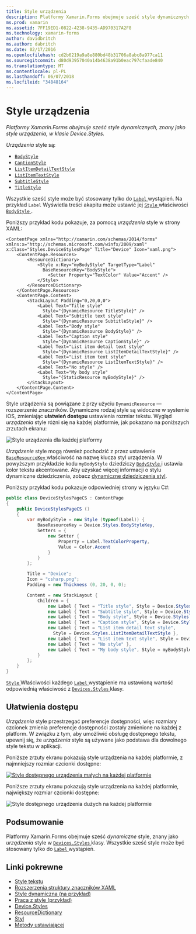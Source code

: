 ```yaml
---
title: Style urządzenia
description: Platformy Xamarin.Forms obejmuje sześć style dynamicznych, znany jako style urządzenia, w klasie Device.Styles.
ms.prod: xamarin
ms.assetid: 7FF19ED1-0822-4238-9435-AD970317A2F8
ms.technology: xamarin-forms
author: davidbritch
ms.author: dabritch
ms.date: 02/17/2016
ms.openlocfilehash: cd2b6219a9a8e880bd48b31706a8abc8a977ca11
ms.sourcegitcommit: d80d93957040a14b4638a91b0eac797cfaade840
ms.translationtype: MT
ms.contentlocale: pl-PL
ms.lasthandoff: 06/07/2018
ms.locfileid: "34848164"
---
```

# <a name="device-styles"></a>Style urządzenia

_Platformy Xamarin.Forms obejmuje sześć style dynamicznych, znany jako style urządzenia, w klasie Device.Styles._

*Urządzenia* style są:

- [`BodyStyle`](https://developer.xamarin.com/api/field/Xamarin.Forms.Device+Styles.BodyStyle/)
- [`CaptionStyle`](https://developer.xamarin.com/api/field/Xamarin.Forms.Device+Styles.CaptionStyle/)
- [`ListItemDetailTextStyle`](https://developer.xamarin.com/api/field/Xamarin.Forms.Device+Styles.ListItemDetailTextStyle/)
- [`ListItemTextStyle`](https://developer.xamarin.com/api/field/Xamarin.Forms.Device+Styles.ListItemTextStyle/)
- [`SubtitleStyle`](https://developer.xamarin.com/api/field/Xamarin.Forms.Device+Styles.SubtitleStyle/)
- [`TitleStyle`](https://developer.xamarin.com/api/field/Xamarin.Forms.Device+Styles.TitleStyle/)

Wszystkie sześć style może być stosowany tylko do [ `Label` ](https://developer.xamarin.com/api/type/Xamarin.Forms.Label/) wystąpień. Na przykład `Label` Wyświetla treści akapitu może ustawić jej [ `Style` ](https://developer.xamarin.com/api/property/Xamarin.Forms.VisualElement.Style/) właściwości [ `BodyStyle` ](https://developer.xamarin.com/api/field/Xamarin.Forms.Device+Styles.BodyStyle/).

Poniższy przykład kodu pokazuje, za pomocą *urządzenia* style w strony XAML:

```xaml
<ContentPage xmlns="http://xamarin.com/schemas/2014/forms" xmlns:x="http://schemas.microsoft.com/winfx/2009/xaml" x:Class="Styles.DeviceStylesPage" Title="Device" Icon="xaml.png">
    <ContentPage.Resources>
        <ResourceDictionary>
            <Style x:Key="myBodyStyle" TargetType="Label"
              BaseResourceKey="BodyStyle">
                <Setter Property="TextColor" Value="Accent" />
            </Style>
        </ResourceDictionary>
    </ContentPage.Resources>
    <ContentPage.Content>
        <StackLayout Padding="0,20,0,0">
            <Label Text="Title style"
              Style="{DynamicResource TitleStyle}" />
            <Label Text="Subtitle text style"
              Style="{DynamicResource SubtitleStyle}" />
            <Label Text="Body style"
              Style="{DynamicResource BodyStyle}" />
            <Label Text="Caption style"
              Style="{DynamicResource CaptionStyle}" />
            <Label Text="List item detail text style"
              Style="{DynamicResource ListItemDetailTextStyle}" />
            <Label Text="List item text style"
              Style="{DynamicResource ListItemTextStyle}" />
            <Label Text="No style" />
            <Label Text="My body style"
              Style="{StaticResource myBodyStyle}" />
        </StackLayout>
    </ContentPage.Content>
</ContentPage>
```

Style urządzenia są powiązane z przy użyciu `DynamicResource` — rozszerzenie znaczników. Dynamiczne rodzaj style są widoczne w systemie iOS, zmieniając **ułatwień dostępu** ustawienia rozmiar tekstu. Wygląd *urządzenia* style różni się na każdej platformie, jak pokazano na poniższych zrzutach ekranu:

![](device-images/device-styles.png "Style urządzenia dla każdej platformy")

*Urządzenie* style mogą również pochodzić z przez ustawienie [ `BaseResourceKey` ](https://developer.xamarin.com/api/property/Xamarin.Forms.Style.BaseResourceKey/) właściwość na nazwę klucza styl urządzenia. W powyższym przykładzie kodu `myBodyStyle` dziedziczy [ `BodyStyle` ](https://developer.xamarin.com/api/field/Xamarin.Forms.Device+Styles.BodyStyle/) i ustawia kolor tekstu akcentowane. Aby uzyskać więcej informacji o stylu dynamiczne dziedziczenia, zobacz [dynamiczne dziedziczenia styl](~/xamarin-forms/user-interface/styles/xaml/dynamic.md#dynamic-style-inheritance).

Poniższy przykład kodu pokazuje odpowiedniej strony w języku C#:

```csharp
public class DeviceStylesPageCS : ContentPage
{
    public DeviceStylesPageCS ()
    {
        var myBodyStyle = new Style (typeof(Label)) {
            BaseResourceKey = Device.Styles.BodyStyleKey,
            Setters = {
                new Setter {
                    Property = Label.TextColorProperty,
                    Value = Color.Accent
                }
            }
        };

        Title = "Device";
        Icon = "csharp.png";
        Padding = new Thickness (0, 20, 0, 0);

        Content = new StackLayout {
            Children = {
                new Label { Text = "Title style", Style = Device.Styles.TitleStyle },
                new Label { Text = "Subtitle style", Style = Device.Styles.SubtitleStyle },
                new Label { Text = "Body style", Style = Device.Styles.BodyStyle },
                new Label { Text = "Caption style", Style = Device.Styles.CaptionStyle },
                new Label { Text = "List item detail text style",
                  Style = Device.Styles.ListItemDetailTextStyle },
                new Label { Text = "List item text style", Style = Device.Styles.ListItemTextStyle },
                new Label { Text = "No style" },
                new Label { Text = "My body style", Style = myBodyStyle }
            }
        };
    }
}
```

[ `Style` ](https://developer.xamarin.com/api/property/Xamarin.Forms.VisualElement.Style/) Właściwości każdego [ `Label` ](https://developer.xamarin.com/api/type/Xamarin.Forms.Label/) wystąpienie ma ustawioną wartość odpowiednią właściwość z [ `Devices.Styles` ](https://developer.xamarin.com/api/type/Xamarin.Forms.Device+Styles/) klasy.

## <a name="accessibility"></a>Ułatwienia dostępu

*Urządzenia* style przestrzegać preferencje dostępności, więc rozmiary czcionek zmienia preferencje dostępności zostały zmienione na każdej z platform. W związku z tym, aby umożliwić obsługę dostępnego tekstu, upewnij się, że *urządzenia* style są używane jako podstawa dla dowolnego style tekstu w aplikacji.

Poniższe zrzuty ekranu pokazują style urządzenia na każdej platformie, z najmniejszy rozmiar czcionki dostępne:

[![](device-images/minimum-size.png "Style dostępnego urządzenia małych na każdej platformie")](device-images/minimum-size-large.png#lightbox "style dostępnego urządzenia małych na każdej platformie")

Poniższe zrzuty ekranu pokazują style urządzenia na każdej platformie, największy rozmiar czcionki dostępne:

![](device-images/maximum-size.png "Style dostępnego urządzenia dużych na każdej platformie")

## <a name="summary"></a>Podsumowanie

Platformy Xamarin.Forms obejmuje sześć *dynamiczne* style, znany jako *urządzenia* style w [ `Devices.Styles` ](https://developer.xamarin.com/api/type/Xamarin.Forms.Device+Styles/) klasy. Wszystkie sześć style może być stosowany tylko do [ `Label` ](https://developer.xamarin.com/api/type/Xamarin.Forms.Label/) wystąpień.


## <a name="related-links"></a>Linki pokrewne

- [Style tekstu](~/xamarin-forms/user-interface/text/styles.md)
- [Rozszerzenia struktury znaczników XAML](~/xamarin-forms/xaml/xaml-basics/xaml-markup-extensions.md)
- [Style dynamiczna (na przykład)](https://developer.xamarin.com/samples/xamarin-forms/UserInterface/Styles/DynamicStyles/)
- [Praca z style (przykład)](https://developer.xamarin.com/samples/xamarin-forms/WorkingWithStyles/)
- [Device.Styles](https://developer.xamarin.com/api/type/Xamarin.Forms.Device+Styles/)
- [ResourceDictionary](https://developer.xamarin.com/api/type/Xamarin.Forms.ResourceDictionary/)
- [Styl](https://developer.xamarin.com/api/type/Xamarin.Forms.Style/)
- [Metody ustawiającej](https://developer.xamarin.com/api/type/Xamarin.Forms.Setter/)
